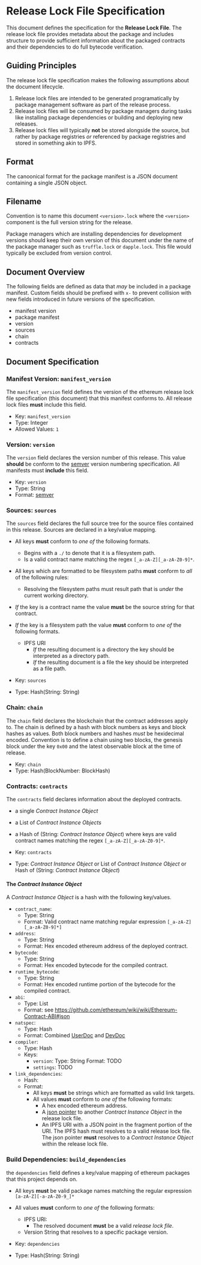 # Release Lock File Specification

This document defines the specification for the **Release Lock File**.  The
release lock file provides metadata about the package and includes structure to
provide sufficient information about the packaged contracts and their
dependencies to do full bytecode verification.


## Guiding Principles

The release lock file specification makes the following assumptions about the
document lifecycle.

1. Release lock files are intended to be generated programatically by package management software as part of the release process.
2. Release lock files will be consumed by package managers during tasks like installing package dependencies or building and deploying new releases.
3. Release lock files will typically **not** be stored alongside the source, but rather by package registries *or* referenced by package registries and stored in something akin to IPFS.

## Format

The canoonical format for the package manifest is a JSON document containing a
single JSON object.  


## Filename

Convention is to name this document `<version>.lock` where the `<version>`
component is the full version string for the release.

Package managers which are installing dependencies for development versions
should keep their own version of this document under the name of the package
manager such as `truffle.lock` or `dapple.lock`.  This file would typically be
excluded from version control.


## Document Overview

The following fields are defined as data that *may* be included in a package
manifest.  Custom fields should be prefixed with `x-` to prevent collision with
new fields introduced in future versions of the specification.

- manifest version
- package manifest
- version
- sources
- chain
- contracts

## Document Specification

### Manifest Version: `manifest_version`


The `manifest_version` field defines the version of the ethereum release lock file
specification (this document) that this manifest conforms to. All release lock files
**must** include this field.

* Key: `manifest_version`
* Type: Integer
* Allowed Values: `1`


### Version: `version`

The `version` field declares the version number of this release.  This value
**should** be conform to the [semver](http://semver.org/) version numbering
specification.  All manifests must **include** this field.

* Key: `version`
* Type: String
* Format: [semver](http://semver.org)


### Sources: `sources`

The `sources` field declares the full source tree for the source files
contained in this release.  Sources are declared in a key/value mapping.  

* All keys **must** conform to *one of* the following formats.
    * Begins with a `./` to denote that it is a filesystem path.
    * Is a valid contract name matching the regex `[_a-zA-Z][_a-zA-Z0-9]*`.
* All keys which are formatted to be filesystem paths **must** conform to *all* of the following rules:
    * Resolving the filesystem paths must result path that is *under* the current working directory.

* *If* the key is a contract name the value **must** be the source string for that contract.
* *If* the key is a filesystem path the value **must** conform to *one of* the following formats.
    * IPFS URI
        * *If* the resulting document is a directory the key should be interpreted as a directory path.
        * *If* the resulting document is a file the key should be interpreted as a file path.

* Key: `sources`
* Type: Hash(String: String)


### Chain: `chain`

The `chain` field declares the blockchain that the contract addresses apply to.
The chain is defined by a hash with block numbers as keys and block hashes as
values.  Both block numbers and hashes *must* be hexidecimal encoded.
Convention is to define a chain using two blocks, the genesis block under the
key `0x00` and the latest observable block at the time of release.

* Key: `chain`
* Type: Hash(BlockNumber: BlockHash)


### Contracts: `contracts`

The `contracts` field declares information about the deployed contracts.

* a single *Contract Instance Object*
* a List of *Contract Instance Objects*
* a Hash of (String: *Contract Instance Object*) where keys are valid contract names matching the regex `[_a-zA-Z][_a-zA-Z0-9]*`.

* Key: `contracts`
* Type: *Contract Instance Object* or List of *Contract Instance Object* or Hash of (String: *Contract Instance Object*)

#### The *Contract Instance Object*

A *Contract Instance Object* is a hash with the following key/values.

* `contract_name`:
    * Type: String
    * Format: Valid contract name matching regular expression `[_a-zA-Z][_a-zA-Z0-9]*]`
* `address`:
    * Type: String
    * Format: Hex encoded ethereum address of the deployed contract.
* `bytecode`:
    * Type: String
    * Format: Hex encoded bytecode for the compiled contract.
* `runtime_bytecode`:
    * Type: String
    * Format: Hex encoded runtime portion of the bytecode for the compiled contract.
* `abi`:
    * Type: List
    * Format: see https://github.com/ethereum/wiki/wiki/Ethereum-Contract-ABI#json
* `natspec`:
    * Type: Hash
    * Format: Combined [UserDoc](https://github.com/ethereum/wiki/wiki/Ethereum-Natural-Specification-Format#user-documentation) and [DevDoc](https://github.com/ethereum/wiki/wiki/Ethereum-Natural-Specification-Format#developer-documentation)
* `compiler`:
    * Type: Hash
    * Keys:
        * `version`:
            Type: String
            Format: TODO
        * `settings`: TODO
* `link_dependencies`:
    * Hash:
    * Format:
        * All keys **must** be strings which are formatted as valid link targets.
        * All values **must** conform to *one of* the following formats:
            * A hex encoded ethereum address.
            * A [json pointer](https://tools.ietf.org/html/rfc6901) to another *Contract Instance Object* in the release lock file.
            * An IPFS URI with a JSON point in the fragment portion of the URI.  The IPFS hash must resolves to a valid release lock file.  The json pointer **must** resolves to a *Contract Instance Object* within the release lock file.


### Build Dependencies: `build_dependencies`


the `dependencies` field defines a key/value mapping of ethereum packages that
this project depends on.

* All keys **must** be valid package names matching the regular expression `[a-zA-Z][-a-zA-Z0-9_]*`
* All values **must** conform to *one of* the following formats:
    * IPFS URI:
        * The resolved document **must** be a valid *release lock file*.
    * Version String that resolves to a specific package version.


* Key: `dependencies`
* Type: Hash(String: String)
